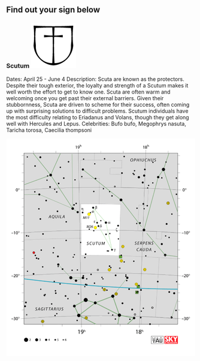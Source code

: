 ## Find out your sign below

### Scutum ![Scutum sign](https://github.com/rdtarvin/amphibioscope/blob/master/constellations/Scutum_sign.png)
Dates: April 25 - June 4
Description: Scuta are known as the protectors. Despite their tough exterior, the loyalty and strength of a Scutum makes it well worth the effort to get to know one. Scuta are often warm and welcoming once you get past their external barriers. Given their stubbornness, Scuta are driven to scheme for their success, often coming up with surprising solutions to difficult problems. Scutum individuals have the most difficulty relating to Eriadanus and Volans, though they get along well with Hercules and Lepus.
Celebrities: Bufo bufo, Megophrys nasuta, Taricha torosa, Caecilia thompsoni

![Scutum constellation](https://github.com/rdtarvin/amphibioscope/blob/master/constellations/Scutum.png)

